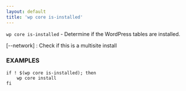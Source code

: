 ```yaml
---
layout: default
title: 'wp core is-installed'
---
```


`wp core is-installed` - Determine if the WordPress tables are installed.

[\--network]
: Check if this is a multisite install

### EXAMPLES

    if ! $(wp core is-installed); then
        wp core install
    fi

